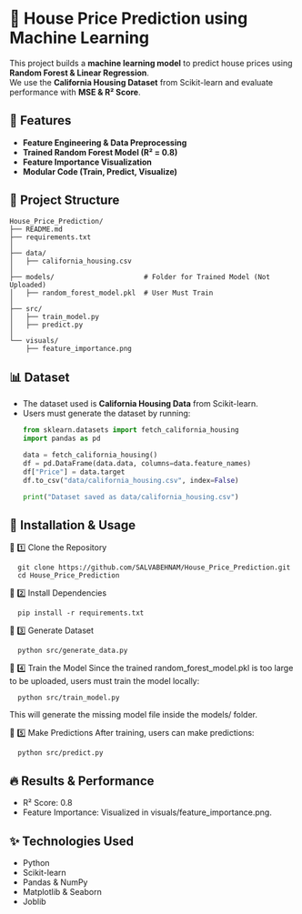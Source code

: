 # 🏡 House Price Prediction using Machine Learning
This project builds a **machine learning model** to predict house prices using **Random Forest & Linear Regression**.  
We use the **California Housing Dataset** from Scikit-learn and evaluate performance with **MSE & R² Score**.

## 📌 Features
- **Feature Engineering & Data Preprocessing**
- **Trained Random Forest Model (R² = 0.8)**
- **Feature Importance Visualization**
- **Modular Code (Train, Predict, Visualize)**

## 📂 Project Structure
    House_Price_Prediction/
    ├── README.md                  
    ├── requirements.txt            
    │
    ├── data/                        
    │   ├── california_housing.csv
    │
    ├── models/                      # Folder for Trained Model (Not Uploaded)
    │   ├── random_forest_model.pkl  # User Must Train
    │
    ├── src/                         
    │   ├── train_model.py          
    │   ├── predict.py            
    │
    └── visuals/                  
        ├── feature_importance.png
      
## 📊 Dataset
- The dataset used is **California Housing Data** from Scikit-learn.
- Users must generate the dataset by running:
  ```python
  from sklearn.datasets import fetch_california_housing
  import pandas as pd

  data = fetch_california_housing()
  df = pd.DataFrame(data.data, columns=data.feature_names)
  df["Price"] = data.target
  df.to_csv("data/california_housing.csv", index=False)

  print("Dataset saved as data/california_housing.csv")
## 🚀 Installation & Usage
  🔹 1️⃣ Clone the Repository
    
      git clone https://github.com/SALVABEHNAM/House_Price_Prediction.git
      cd House_Price_Prediction
      
  🔹 2️⃣ Install Dependencies
    
      pip install -r requirements.txt
  
  🔹 3️⃣ Generate Dataset
      
      python src/generate_data.py
  🔹 4️⃣ Train the Model
  Since the trained random_forest_model.pkl is too large to be uploaded, users must train the model locally:
  
      python src/train_model.py
  
  This will generate the missing model file inside the models/ folder.
  
  🔹 5️⃣ Make Predictions
  After training, users can make predictions:
  
      python src/predict.py

## 🔥 Results & Performance
  - R² Score: 0.8
  - Feature Importance: Visualized in visuals/feature_importance.png.
## ✨ Technologies Used
- Python
- Scikit-learn
- Pandas & NumPy
- Matplotlib & Seaborn
- Joblib 
